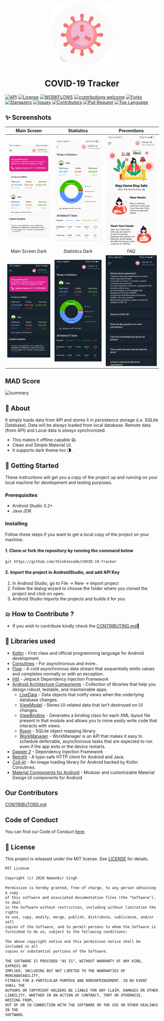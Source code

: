 
<p align="center">
    <a>
    <img src="app/src/main/ic_launcher-playstore.png" width="200" height="200"/>
    </a>
    <h1 align="center">COVID-19 Tracker</h1>
</p>



[![API](https://img.shields.io/badge/API-21%2B-yellow?style=for-the-badge)](https://android-arsenal.com/api?level=21)
[![License](https://img.shields.io/github/license/thinktocode/COVID-19-Tracker?style=for-the-badge)](https://github.com/thinktocode/COVID-19-Tracker/blob/main/LICENSE)
[![WORKFLOWS](https://img.shields.io/badge/Android%20CI-passing-red?style=for-the-badge)](https://github.com/thinktocode/COVID-19-Tracker/actions)
[![contributions welcome](https://img.shields.io/badge/contributions-welcome-brightgreen?style=for-the-badge)](https://github.com/thinktocode/COVID-19-Tracker/issues)
[![Forks](https://img.shields.io/github/forks/thinktocode/COVID-19-Tracker?style=for-the-badge)](https://github.com//thinktocode/COVID-19-Tracker/network/members)
[![Stargazers](https://img.shields.io/github/stars/thinktocode/COVID-19-Tracker?style=for-the-badge)](https://github.com//thinktocode/COVID-19-Tracker/stargazers)
[![Issues](https://img.shields.io/github/issues/thinktocode/COVID-19-Tracker?style=for-the-badge)](https://github.com/thinktocode/COVID-19-Tracker/issues)
[![Contributors](https://img.shields.io/github/contributors/thinktocode/COVID-19-Tracker?style=for-the-badge)](https://img.shields.io/github/contributors/thinktocode/COVID-19-Tracker)
[![Pull Request](https://img.shields.io/github/issues-pr/thinktocode/COVID-19-Tracker?style=for-the-badge)](https://github.com/thinktocode/COVID-19-Tracker/pulls)
[![Top Language](https://img.shields.io/github/languages/top/thinktocode/COVID-19-Tracker?style=for-the-badge)](https://github.com/thinktocode/COVID-19-Tracker)
<br>









## ✨ Screenshots
| Main Screen | Statistics |  Preventions |
|:-:|:-:|:-:|
| ![Fist](media/screen_1.png?raw=true) | ![3](media/screen_2.png?raw=true) | ![3](media/screen_3.png?raw=true) |
| Main Screen Dark | Statistics Dark |  FAQ |
| ![4](media/screen_dark_1.png?raw=true) | ![5](media/screen_dark_2.png?raw=true) | ![6](media/screen_dark_3.png?raw=true) |

## MAD Score
![summary](https://user-images.githubusercontent.com/24237865/102366914-84f6b000-3ffc-11eb-8d49-b20694239782.png)

## 🌟 About
It simply loads data from API and stores it in persistence storage (i.e. SQLite Database). Data will be always loaded from local database. Remote data (from API) and Local data is always synchronized.
- This makes it offline capable 😃. 
- Clean and Simple Material UI.
- It supports dark theme too 🌗.

## 🚀 Getting Started
These instructions will get you a copy of the project up and running on your local machine for development and testing purposes.

### Prerequisites
*   Android Studio 3.2+
*   Java JDK

### Installing
Follow these steps if you want to get a local copy of the project on your machine.

#### 1. Clone or fork the repository by running the command below	
```
git https://github.com/thinktocode/COVID-19-Tracker
```

#### 2. Import the project in AndroidStudio, and add API Key
1.  In Android Studio, go to File -> New -> Import project
2.  Follew the dialog wizard to choose the folder where you cloned the project and click on open.
3.  Android Studio imports the projects and builds it for you


## 💥 How to Contribute ?
- If you wish to contribute kindly check the [CONTRIBUTING.md](https://github.com/thinktocode/COVID-19-Tracker/blob/main/CONTRIBUTING.md)🤝


## 📃 Libraries used
- [Kotlin](https://kotlinlang.org/) - First class and official programming language for Android development.
- [Coroutines](https://kotlinlang.org/docs/reference/coroutines-overview.html) - For asynchronous and more..
- [Flow](https://kotlin.github.io/kotlinx.coroutines/kotlinx-coroutines-core/kotlinx.coroutines.flow/-flow/) - A cold asynchronous data stream that sequentially emits values and completes normally or with an exception.
- [Hilt](https://developer.android.com/training/dependency-injection/hilt-android) - Jetpack Dependency Injection Framework
- [Android Architecture Components](https://developer.android.com/topic/libraries/architecture) - Collection of libraries that help you design robust, testable, and maintainable apps.
  - [LiveData](https://developer.android.com/topic/libraries/architecture/livedata) - Data objects that notify views when the underlying database changes.
  - [ViewModel](https://developer.android.com/topic/libraries/architecture/viewmodel) - Stores UI-related data that isn't destroyed on UI changes. 
  - [ViewBinding](https://developer.android.com/topic/libraries/view-binding) - Generates a binding class for each XML layout file present in that module and allows you to more easily write code that interacts with views.
  - [Room](https://developer.android.com/topic/libraries/architecture/room) - SQLite object mapping library.
  - [WorkManager](https://developer.android.com/topic/libraries/architecture/workmanager) - WorkManager is an API that makes it easy to schedule deferrable, asynchronous tasks that are expected to run even if the app exits or the device restarts.
- [Dagger 2](https://dagger.dev/) - Dependency Injection Framework
- [Retrofit](https://square.github.io/retrofit/) - A type-safe HTTP client for Android and Java.
- [Coil-kt](https://coil-kt.github.io/coil/) - An image loading library for Android backed by Kotlin Coroutines.
- [Material Components for Android](https://github.com/material-components/material-components-android) - Modular and customizable Material Design UI components for Android

## Our Contributors

[CONTRIBUTORS.md](./CONTRIBUTORS.md)

## Code of Conduct

You can find our Code of Conduct [here](/CODE_OF_CONDUCT.md).


## 📝 License
This project is released under the MIT license.
See [LICENSE](./LICENSE) for details.

```
MIT License

Copyright (c) 2020 Namanbir Singh

Permission is hereby granted, free of charge, to any person obtaining a copy
of this software and associated documentation files (the "Software"), to deal
in the Software without restriction, including without limitation the rights
to use, copy, modify, merge, publish, distribute, sublicense, and/or sell
copies of the Software, and to permit persons to whom the Software is
furnished to do so, subject to the following conditions:

The above copyright notice and this permission notice shall be included in all
copies or substantial portions of the Software.

THE SOFTWARE IS PROVIDED "AS IS", WITHOUT WARRANTY OF ANY KIND, EXPRESS OR
IMPLIED, INCLUDING BUT NOT LIMITED TO THE WARRANTIES OF MERCHANTABILITY,
FITNESS FOR A PARTICULAR PURPOSE AND NONINFRINGEMENT. IN NO EVENT SHALL THE
AUTHORS OR COPYRIGHT HOLDERS BE LIABLE FOR ANY CLAIM, DAMAGES OR OTHER
LIABILITY, WHETHER IN AN ACTION OF CONTRACT, TORT OR OTHERWISE, ARISING FROM,
OUT OF OR IN CONNECTION WITH THE SOFTWARE OR THE USE OR OTHER DEALINGS IN THE
SOFTWARE.
```
